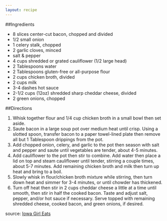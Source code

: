 ```yaml
---
layout: recipe
---
```


##Ingredients

- 8 slices center-cut bacon, chopped and divided
- 1/2 small onion
- 1 celery stalk, chopped
- 2 garlic cloves, minced
- salt & pepper
- 4 cups shredded or grated cauliflower (1/2 large head)
- 2 Tablespoons water
- 2 Tablespoons gluten-free or all-purpose flour
- 2 cups chicken broth, divided
- 2 cups milk
- 3-4 dashes hot sauce
- 2-1/2 cups (12oz) shredded sharp cheddar cheese, divided
- 2 green onions, chopped

##Directions

1. Whisk together flour and 1/4 cup chicken broth in a small bowl then set aside.
2. Saute bacon in a large soup pot over medium heat until crisp. Using a slotted spoon, transfer bacon to a paper towel-lined plate then remove all but 1 Tablespoon drippings from the pot.
3. Add chopped onion, celery, and garlic to the pot then season with salt and pepper and saute until vegetables are tender, about 4-5 minutes.
4. Add cauliflower to the pot then stir to combine. Add water then place a lid on top and steam cauliflower until tender, stirring a couple times, about 5-7 minutes. Add remaining chicken broth and milk then turn up heat and bring to a boil.
5. Slowly whisk in flour/chicken broth mixture while stirring, then turn down heat and simmer for 3-4 minutes, or until chowder has thickened.
6. Turn off heat then stir in 2 cups cheddar cheese a little at a time until smooth, then stir in half the cooked bacon. Taste and adjust salt, pepper, and/or hot sauce if necessary. Serve topped with remaining shredded cheese, cooked bacon, and green onions, if desired.

source: [Iowa Girl Eats](http://iowagirleats.com/2012/09/25/bacon-cheddar-cauliflower-chowder-a-low-carb-alternative-to-baked-potato-soup/)

	



